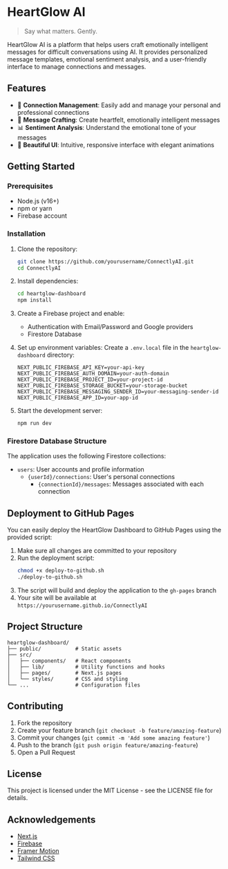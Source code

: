 # HeartGlow AI

> Say what matters. Gently.

HeartGlow AI is a platform that helps users craft emotionally intelligent messages for difficult conversations using AI. It provides personalized message templates, emotional sentiment analysis, and a user-friendly interface to manage connections and messages.

## Features

- 🔄 **Connection Management**: Easily add and manage your personal and professional connections
- 💬 **Message Crafting**: Create heartfelt, emotionally intelligent messages
- 📊 **Sentiment Analysis**: Understand the emotional tone of your messages
- 🎨 **Beautiful UI**: Intuitive, responsive interface with elegant animations

## Getting Started

### Prerequisites

- Node.js (v16+)
- npm or yarn
- Firebase account

### Installation

1. Clone the repository:
   ```bash
   git clone https://github.com/yourusername/ConnectlyAI.git
   cd ConnectlyAI
   ```

2. Install dependencies:
   ```bash
   cd heartglow-dashboard
   npm install
   ```

3. Create a Firebase project and enable:
   - Authentication with Email/Password and Google providers
   - Firestore Database
   
4. Set up environment variables:
   Create a `.env.local` file in the `heartglow-dashboard` directory:
   ```
   NEXT_PUBLIC_FIREBASE_API_KEY=your-api-key
   NEXT_PUBLIC_FIREBASE_AUTH_DOMAIN=your-auth-domain
   NEXT_PUBLIC_FIREBASE_PROJECT_ID=your-project-id
   NEXT_PUBLIC_FIREBASE_STORAGE_BUCKET=your-storage-bucket
   NEXT_PUBLIC_FIREBASE_MESSAGING_SENDER_ID=your-messaging-sender-id
   NEXT_PUBLIC_FIREBASE_APP_ID=your-app-id
   ```

5. Start the development server:
   ```bash
   npm run dev
   ```

### Firestore Database Structure

The application uses the following Firestore collections:

- `users`: User accounts and profile information
  - `{userId}/connections`: User's personal connections
    - `{connectionId}/messages`: Messages associated with each connection

## Deployment to GitHub Pages

You can easily deploy the HeartGlow Dashboard to GitHub Pages using the provided script:

1. Make sure all changes are committed to your repository
2. Run the deployment script:
   ```bash
   chmod +x deploy-to-github.sh
   ./deploy-to-github.sh
   ```
3. The script will build and deploy the application to the `gh-pages` branch
4. Your site will be available at `https://yourusername.github.io/ConnectlyAI`

## Project Structure

```
heartglow-dashboard/
├── public/           # Static assets
├── src/
│   ├── components/   # React components
│   ├── lib/          # Utility functions and hooks
│   ├── pages/        # Next.js pages
│   └── styles/       # CSS and styling
└── ...               # Configuration files
```

## Contributing

1. Fork the repository
2. Create your feature branch (`git checkout -b feature/amazing-feature`)
3. Commit your changes (`git commit -m 'Add some amazing feature'`)
4. Push to the branch (`git push origin feature/amazing-feature`)
5. Open a Pull Request

## License

This project is licensed under the MIT License - see the LICENSE file for details.

## Acknowledgements

- [Next.js](https://nextjs.org/)
- [Firebase](https://firebase.google.com/)
- [Framer Motion](https://www.framer.com/motion/)
- [Tailwind CSS](https://tailwindcss.com/) 